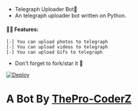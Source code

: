 - Telegraph Uploader Bot📌
- An telegraph uploader bot written on Python.

#### 👨‍💻 Features: 
```
[-] You can upload photos to telegraph
[-] You can upload videos to telegraph
[-] You can upload Gifs to telegraph
```
-  Don't forget to fork/star it 🌟

[![Deploy](https://www.herokucdn.com/deploy/button.svg)](https://heroku.com/deploy?template=https://github.com/akshat7678/TelegraphUploder)

# A Bot By [ThePro-CoderZ](https://github.com/ThePro-CoderZ)
